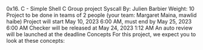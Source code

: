 0x16. C - Simple Shell C Group project Syscall By: Julien Barbier Weight: 10 Project to be done in teams of 2 people (your team: Margaret Maina, mawlid haibe) Project will start May 10, 2023 6:00 AM, must end by May 25, 2023 6:00 AM Checker will be released at May 24, 2023 1:12 AM An auto review will be launched at the deadline Concepts For this project, we expect you to look at these concepts:
